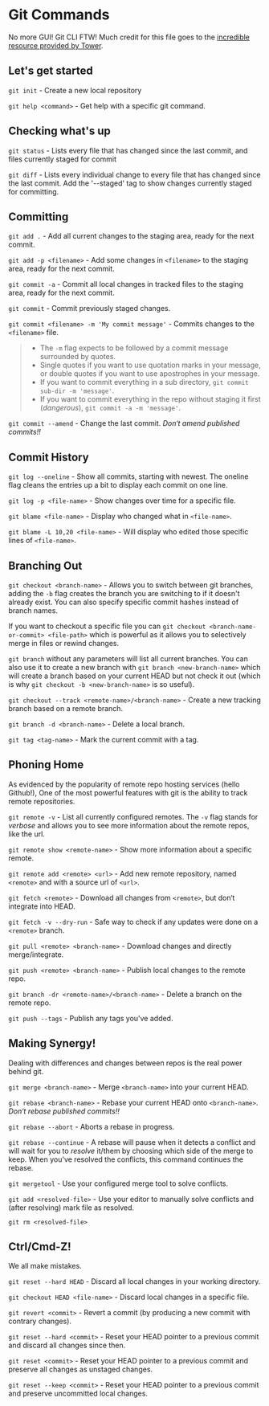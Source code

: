 Git Commands
====

No more GUI! Git CLI FTW!
Much credit for this file goes to the [incredible resource provided by Tower](http://www.git-tower.com/blog/git-cheat-sheet-detail/).

Let's get started
----

`git init` - Create a new local repository

`git help <command>` - Get help with a specific git command.

Checking what's up
----

`git status` - Lists every file that has changed since the last commit, and files currently staged for commit

`git diff` - Lists every individual change to every file that has changed since the last commit. Add the '--staged' tag to show changes currently staged for committing.

Committing
----

`git add .` - Add all current changes to the staging area, ready for the next commit.

`git add -p <filename>` - Add some changes in `<filename>` to the staging area, ready for the next commit.

`git commit -a` - Commit all local changes in tracked files to the staging area, ready for the next commit.

`git commit` - Commit previously staged changes.

`git commit <filename> -m 'My commit message'` - Commits changes to the `<filename>` file.

> * The `-m` flag expects to be followed by a commit message surrounded by quotes.
> * Single quotes if you want to use quotation marks in your message, or double quotes if you want to use apostrophes in your message.
> * If you want to commit everything in a sub directory, `git commit sub-dir -m 'message'`.
> * If you want to commit everything in the repo without staging it first (_dangerous_), `git commit -a -m 'message'`.


`git commit --amend` - Change the last commit. *Don‘t amend published commits!!*

Commit History
----

`git log --oneline` - Show all commits, starting with newest. The oneline flag cleans the entries up a bit to display each commit on one line.

`git log -p <file-name>` - Show changes over time for a specific file.

`git blame <file-name>` - Display who changed what in `<file-name>`.

`git blame -L 10,20 <file-name>` - Will display who edited those specific lines of `<file-name>`.

Branching Out
----

`git checkout <branch-name>` - Allows you to switch between git branches, adding the `-b` flag creates the branch you are switching to if it doesn't already exist. You can also specify specific commit hashes instead of branch names.

If you want to checkout a specific file you can `git checkout <branch-name-or-commit> <file-path>` which is powerful as it allows you to selectively merge in files or rewind changes.

`git branch` without any parameters will list all current branches. You can also use it to create a new branch with `git branch <new-branch-name>` which will create a branch based on your current HEAD but not check it out (which is why `git checkout -b <new-branch-name>` is so useful).

`git checkout --track <remote-name>/<branch-name>` - Create a new tracking branch based on a remote branch.

`git branch -d <branch-name>` - Delete a local branch.

`git tag <tag-name>` - Mark the current commit with a tag.

Phoning Home
----

As evidenced by the popularity of remote repo hosting services (hello Github!), One of the most powerful features with git is the ability to track remote repositories.

`git remote -v` - List all currently configured remotes. The `-v` flag stands for *verbose* and allows you to see more information about the remote repos, like the url.

`git remote show <remote-name>` - Show more information about a specific remote.

`git remote add <remote> <url>` - Add new remote repository, named `<remote>` and with a source url of `<url>`.

`git fetch <remote>` - Download all changes from `<remote>`, but don‘t integrate into HEAD.

`git fetch -v --dry-run` - Safe way to check if any updates were done on a `<remote>` branch.

`git pull <remote> <branch-name>` - Download changes and directly merge/integrate.

`git push <remote> <branch-name>` - Publish local changes to the remote repo.

`git branch -dr <remote-name>/<branch-name>` - Delete a branch on the remote repo.

`git push --tags` - Publish any tags you've added.


Making Synergy!
----

Dealing with differences and changes between repos is the real power behind git.

`git merge <branch-name>` - Merge `<branch-name>` into your current HEAD.

`git rebase <branch-name>` - Rebase your current HEAD onto `<branch-name>`. *Don‘t rebase published commits!!*

`git rebase --abort` - Aborts a rebase in progress.

`git rebase --continue` - A rebase will pause when it detects a conflict and will wait for you to *resolve* it/them by choosing which side of the merge to keep. When you've resolved the conflicts, this command continues the rebase.

`git mergetool` - Use your configured merge tool to solve conflicts.

`git add <resolved-file>` - Use your editor to manually solve conflicts and (after resolving) mark file as resolved.

`git rm <resolved-file>`

Ctrl/Cmd-Z!
----

We all make mistakes.

`git reset --hard HEAD` - Discard all local changes in your working directory.

`git checkout HEAD <file-name>` - Discard local changes in a specific file.

`git revert <commit>` - Revert a commit (by producing a new commit with contrary changes).

`git reset --hard <commit>` - Reset your HEAD pointer to a previous commit and discard all changes since then.

`git reset <commit>` - Reset your HEAD pointer to a previous commit and preserve all changes as unstaged changes.

`git reset --keep <commit>` - Reset your HEAD pointer to a previous commit and preserve uncommitted local changes.

